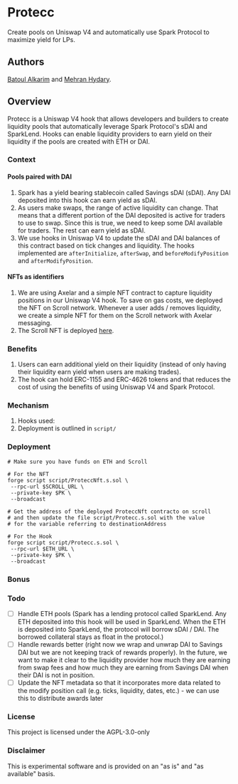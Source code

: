 # Protecc

Create pools on Uniswap V4 and automatically use Spark Protocol to maximize yield for LPs.

## Authors

[Batoul Alkarim](https://twitter.com/batoulalkarim) and [Mehran Hydary](https://twitter.com/mehranhydary).

## Overview

Protecc is a Uniswap V4 hook that allows developers and builders to create liquidity pools that automatically leverage Spark Protocol's sDAI and SparkLend. Hooks can enable liquidity providers to earn yield on their liquidity if the pools are created with ETH or DAI.

### Context

#### Pools paired with DAI

1. Spark has a yield bearing stablecoin called Savings sDAI (sDAI). Any DAI deposited into this hook can earn yield as sDAI.
2. As users make swaps, the range of active liquidity can change. That means that a different portion of the DAI deposited is active for traders to use to swap. Since this is true, we need to keep some DAI available for traders. The rest can earn yield as sDAI.
3. We use hooks in Uniswap V4 to update the sDAI and DAI balances of this contract based on tick changes and liquidity. The hooks implemented are `afterInitialize`, `afterSwap`, and `beforeModifyPosition` and `afterModifyPosition`.

#### NFTs as identifiers

1. We are using Axelar and a simple NFT contract to capture liquidity positions in our Uniswap V4 hook. To save on gas costs, we deployed the NFT on Scroll network. Whenever a user adds / removes liquidity, we create a simple NFT for them on the Scroll network with Axelar messaging.
2. The Scroll NFT is deployed [here](https://scrollscan.com/address/0xf149159900732baa70deae97940f02a75ff39fab).

### Benefits

1. Users can earn additional yield on their liquidity (instead of only having their liquidity earn yield when users are making trades).
2. The hook can hold ERC-1155 and ERC-4626 tokens and that reduces the cost of using the benefits of using Uniswap V4 and Spark Protocol.

### Mechanism

1. Hooks used:
2. Deployment is outlined in `script/`

### Deployment

```
# Make sure you have funds on ETH and Scroll

# For the NFT
forge script script/ProteccNft.s.sol \
 --rpc-url $SCROLL_URL \
 --private-key $PK \
 --broadcast

# Get the address of the deployed ProteccNft contracto on scroll
# and then update the file script/Protecc.s.sol with the value
# for the variable referring to destinationAddress

# For the Hook
forge script script/Protecc.s.sol \
 --rpc-url $ETH_URL \
 --private-key $PK \
 --broadcast
```

### Bonus

### Todo

-   [ ] Handle ETH pools (Spark has a lending protocol called SparkLend. Any ETH deposited into this hook will be used in SparkLend. When the ETH is deposited into SparkLend, the protocol will borrow sDAI / DAI. The borrowed collateral stays as float in the protocol.)
-   [ ] Handle rewards better (right now we wrap and unwrap DAI to Savings DAI but we are not keeping track of rewards properly). In the future, we want to make it clear to the liquidity provider how much they are earning from swap fees and how much they are earning from Savings DAI when their DAI is not in position.
-   [ ] Update the NFT metadata so that it incorporates more data related to the modify position call (e.g. ticks, liquidity, dates, etc.) - we can use this to distribute awards later

### License

This project is licensed under the AGPL-3.0-only

### Disclaimer

This is experimental software and is provided on an "as is" and "as available" basis.

```

```
